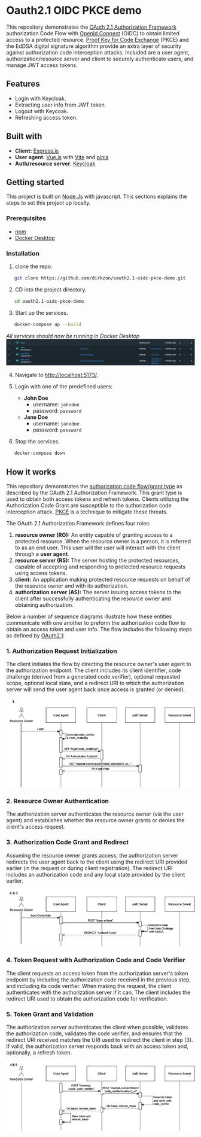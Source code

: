 # Oauth2.1 OIDC PKCE demo

This repository demonstrates the [OAuth 2.1 Authorization Framework](https://datatracker.ietf.org/doc/html/draft-ietf-oauth-v2-1-11) authorization Code Flow with [OpenId Connect](openid.net) (OIDC) to obtain limited access to a protected resource. [Proof Key for Code Exchange](https://datatracker.ietf.org/doc/html/rfc7636) (PKCE) and the EdDSA digital signature algorithm provide an extra layer of security against authorization code interception attacks. Included are a user agent, authorization/resource server and client to securely authenticate users, and manage JWT access tokens.

## Features
- Login with Keycloak.
- Extracting user info from JWT token.
- Logout with Keycoak.
- Refreshing access token.

## Built with
- **Client:** [Express.js](expressjs.com)
- **User agent:** [Vue.js](vuejs.org) with [Vite](vite.dev) and [pinia](pinia.vuejs.org)
- **Auth/resource server**: [Keycloak](keycloak.org)

## Getting started
This project is built on [Node.Js](nodejs.org) with javascript. This sections explains the steps to set this project up locally.

### Prerequisites
- [npm](npmjs.com)
- [Docker Desktop](docker.com/products/docker-desktop/)

### Installation
1. clone the repo.
```sh
   git clone https://github.com/dirkzon/oauth2.1-oidc-pkce-demo.git
```

2. CD into the project directory.
```sh
   cd oauth2.1-oidc-pkce-demo
```

3. Start up the services.
```sh
   docker-compose up --build
```
*All services should now be running in Docker Desktop*
![Containers in Docker Desktop](./examples/containers.PNG)


4. Navigate to [http://localhost:5173/](http://localhost:5173/).

5. Login with one of the predefined users:
   - **John Doe**
      - username: `johndoe`
      - password: `password` 
   - **Jane Doe**
      - username: `janedoe`
      - password: `password` 

6. Stop the services.
```sh
   docker-compose down
```

## How it works
This repository demonstrates the [authorization code flow/grant type](https://datatracker.ietf.org/doc/html/draft-ietf-oauth-v2-1-11#name-authorization-code-grant) as described by the OAuth 2.1 Authorization Framework. 
This grant type is used to obtain both access tokens and refresh tokens. Clients utilizing the Authorization Code Grant are susceptible to the authorization code interception attack. 
[PKCE](https://datatracker.ietf.org/doc/html/rfc7636) is a  technique to mitigate these threats.

The OAuth 2.1 Authorization Framework defines four roles:
1. **resource owner (RO):** An entity capable of granting access to a protected resource. When the resource owner is a person, it is referred to as an end user. This user will the user will interact with the client through a **user agent**.
2. **resource server (RS):** The server hosting the protected resources, capable of accepting and responding to protected resource requests using access tokens.
3. **client:** An application making protected resource requests on behalf of the resource owner and with its authorization.
4. **authorization server (AS):** The server issuing access tokens to the client after successfully authenticating the resource owner and obtaining authorization.

Below a number of sequence diagrams illustrate how these entities communicate with one another to preform the authorization code flow to obtain an access token and user info.
The flow includes the following steps as defined by [OAuth2.1](https://datatracker.ietf.org/doc/html/draft-ietf-oauth-v2-1-11#section-4.1-5):

### 1. Authorization Request Initialization
The client initiates the flow by directing the resource owner's user agent to the authorization endpoint. The client includes its client identifier, code challenge (derived from a generated code verifier), optional requested scope, optional local state, and a redirect URI to which the authorization server will send the user agent back once access is granted (or denied).

![authorization code flow step 1](./examples/AuthFlow_step1.drawio.png)

 ### 2. Resource Owner Authentication
The authorization server authenticates the resource owner (via the user agent) and establishes whether the resource owner grants or denies the client's access request.

### 3. Authorization Code Grant and Redirect
Assuming the resource owner grants access, the authorization server redirects the user agent back to the client using the redirect URI provided earlier (in the request or during client registration). The redirect URI includes an authorization code and any local state provided by the client earlier.

![authorization code flow step 2 & 3](./examples/AuthFlow_step2-3.drawio.png)

 ### 4. Token Request with Authorization Code and Code Verifier
The client requests an access token from the authorization server's token endpoint by including the authorization code received in the previous step, and including its code verifier. When making the request, the client authenticates with the authorization server if it can. The client includes the redirect URI used to obtain the authorization code for verification.

 ### 5. Token Grant and Validation
The authorization server authenticates the client when possible, validates the authorization code, validates the code verifier, and ensures that the redirect URI received matches the URI used to redirect the client in step (3). If valid, the authorization server responds back with an access token and, optionally, a refresh token.

![authorization code flow step 4 & 5](./examples/AuthFlow_step4-5.drawio.png)
